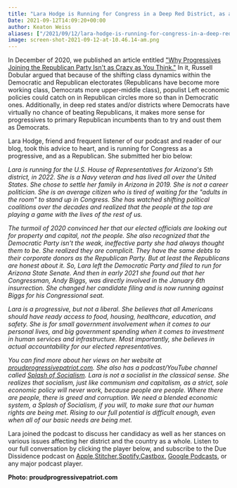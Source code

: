 ```yaml
---
title: "Lara Hodge is Running for Congress in a Deep Red District, as a Progressive, and a Republican"
Date: 2021-09-12T14:09:20+00:00
author: Keaton Weiss
aliases: ["/2021/09/12/lara-hodge-is-running-for-congress-in-a-deep-red-district-as-a-progressive-and-a-republican"]
image: screen-shot-2021-09-12-at-10.46.14-am.png
---
```


In December of 2020, we published an article entitled ["Why Progressives Joining the Republican Party Isn't as Crazy as You Think."](https://duedissidence.com/2020/12/18/why-progressives-joining-the-republican-party-isnt-as-crazy-as-you-think/) In it, Russell Dobular argued that because of the shifting class dynamics within the Democratic and Republican electorates (Republicans have become more working class, Democrats more upper-middle class), populist Left economic policies could catch on in Republican circles more so than in Democratic ones. Additionally, in deep red states and/or districts where Democrats have virtually no chance of beating Republicans, it makes more sense for progressives to primary Republican incumbents than to try and oust them as Democrats.

Lara Hodge, friend and frequent listener of our podcast and reader of our blog, took this advice to heart, and is running for Congress as a progressive, and as a Republican. She submitted her bio below:

*Lara is running for the U.S. House of Representatives for Arizona's 5th district, in 2022. She is a Navy veteran and has lived all over the United States. She chose to settle her family in Arizona in 2019. She is not a career politician. She is an average citizen who is tired of waiting for the "adults in the room" to stand up in Congress. She has watched shifting political coalitions over the decades and realized that the people at the top are playing a game with the lives of the rest of us.*

*The turmoil of 2020 convinced her that our elected officials are looking out for property and capital, not the people. She also recognized that the Democratic Party isn't the weak, ineffective party she had always thought them to be. She realized they are complicit. They have the same debts to their corporate donors as the Republican Party. But at least the Republicans are honest about it. So, Lara left the Democratic Party and filed to run for Arizona State Senate. And then in early 2021 she found out that her Congressman, Andy Biggs, was directly involved in the January 6th insurrection. She changed her candidate filing and is now running against Biggs for his Congressional seat.*

*Lara is a progressive, but not a liberal. She believes that all Americans should have ready access to food, housing, healthcare, education, and safety. She is for small government involvement when it comes to our personal lives, and big government spending when it comes to investment in human services and infrastructure. Most importantly, she believes in actual accountability for our elected representatives.*

*You can find more about her views on her website at [proudprogressivepatriot.com](https://proudprogressivepatriot.com/). She also has a podcast/YouTube channel called [Splash of Socialism](https://www.youtube.com/channel/UCyBTKDnc0jjhVlNmQ31whjw). Lara is not a socialist in the classical sense. She realizes that socialism, just like communism and capitalism, as a strict, sole economic policy will never work, because people are people. Where there are people, there is greed and corruption. We need a blended economic system, a Splash of Socialism, if you will, to make sure that our human rights are being met. Rising to our full potential is difficult enough, even when all of our basic needs are being met.*

Lara joined the podcast to discuss her candidacy as well as her stances on various issues affecting her district and the country as a whole. Listen to our full conversation by clicking the player below, and subscribe to the Due Dissidence podcast on [Apple,](https://podcasts.apple.com/us/podcast/due-dissidence/id1457244081)[Stitcher](https://www.stitcher.com/podcast/due-dissidence)[,](https://podcasts.apple.com/us/podcast/due-dissidence/id1457244081)[Spotify](https://open.spotify.com/show/3jDky0r8Cg0vlYuORwWhaE)[,](https://podcasts.apple.com/us/podcast/due-dissidence/id1457244081)[Castbox](https://castbox.fm/channel/Due-Dissidence%7D-id2086184?country=us)[,](https://podcasts.apple.com/us/podcast/due-dissidence/id1457244081) [Google Podcasts](https://podcasts.google.com/feed/aHR0cHM6Ly9mZWVkcy5zb3VuZGNsb3VkLmNvbS91c2Vycy9zb3VuZGNsb3VkOnVzZXJzOjYwNjI5Njg0NC9zb3VuZHMucnNz), or any major podcast player.

**Photo: proudprogressivepatriot.com**
